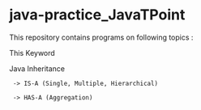 # java-practice_JavaTPoint

This repository contains programs on following topics :

This Keyword

Java Inheritance 
  
     -> IS-A (Single, Multiple, Hierarchical)

     -> HAS-A (Aggregation)
